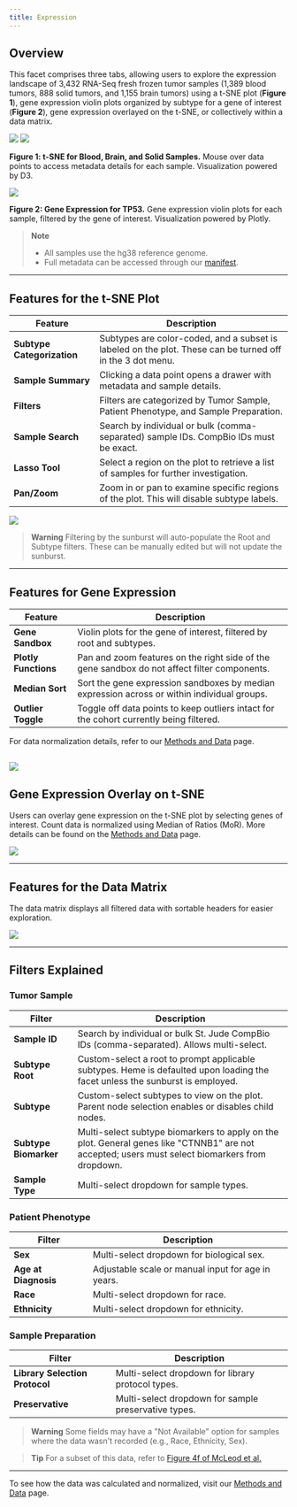 ```yaml
---
title: Expression
---
```


## Overview

This facet comprises three tabs, allowing users to explore the expression landscape of 3,432 RNA-Seq fresh frozen tumor samples (1,389 blood tumors, 888 solid tumors, and 1,155 brain tumors) using a t-SNE plot (**Figure 1**), gene expression violin plots organized by subtype for a gene of interest (**Figure 2**), gene expression overlayed on the t-SNE, or collectively within a data matrix.

![](./expression-t-sne-initial-screen.png)
![](./expression-t-sne-sample-view.png)

**Figure 1: t-SNE for Blood, Brain, and Solid Samples.** Mouse over data points to access metadata details for each sample. Visualization powered by D3.

![](./expression-gene-violin-plots.png)

**Figure 2: Gene Expression for TP53.** Gene expression violin plots for each sample, filtered by the gene of interest. Visualization powered by Plotly.

> **Note**
> - All samples use the hg38 reference genome.
> - Full metadata can be accessed through our [manifest](https://platform.stjude.cloud/api/v1/manifest).

---

## Features for the t-SNE Plot

| Feature                    | Description                                                                                               |
| -------------------------- | --------------------------------------------------------------------------------------------------------- |
| **Subtype Categorization** | Subtypes are color-coded, and a subset is labeled on the plot. These can be turned off in the 3 dot menu. |
| **Sample Summary**         | Clicking a data point opens a drawer with metadata and sample details.                                    |
| **Filters**                | Filters are categorized by Tumor Sample, Patient Phenotype, and Sample Preparation.                       |
| **Sample Search**          | Search by individual or bulk (comma-separated) sample IDs. CompBio IDs must be exact.                     |
| **Lasso Tool**             | Select a region on the plot to retrieve a list of samples for further investigation.                      |
| **Pan/Zoom**               | Zoom in or pan to examine specific regions of the plot. This will disable subtype labels.                 |

![](./expression-t-sne-features-overview.gif)

> **Warning**
> Filtering by the sunburst will auto-populate the Root and Subtype filters. These can be manually edited but will not update the sunburst.

---

## Features for Gene Expression

| Feature              | Description                                                                                  |
| -------------------- | -------------------------------------------------------------------------------------------- |
| **Gene Sandbox**     | Violin plots for the gene of interest, filtered by root and subtypes.                        |
| **Plotly Functions** | Pan and zoom features on the right side of the gene sandbox do not affect filter components. |
| **Median Sort**      | Sort the gene expression sandboxes by median expression across or within individual groups.  |
| **Outlier Toggle**   | Toggle off data points to keep outliers intact for the cohort currently being filtered.      |

For data normalization details, refer to our [Methods and Data](https://university.stjude.cloud/docs/pecan/methods-data/) page.

![](./expression-violin-plots.gif)
---

## Gene Expression Overlay on t-SNE

Users can overlay gene expression on the t-SNE plot by selecting genes of interest. Count data is normalized using Median of Ratios (MoR). More details can be found on the [Methods and Data](https://university.stjude.cloud/docs/pecan/methods-data/) page.

![](./expression-gene-expression-toggle.gif)

---

## Features for the Data Matrix

The data matrix displays all filtered data with sortable headers for easier exploration.

![](./expression-data-sortable-columns.gif)

---

## Filters Explained

### Tumor Sample

| Filter                | Description                                                                                                                                     |
| --------------------- | ----------------------------------------------------------------------------------------------------------------------------------------------- |
| **Sample ID**         | Search by individual or bulk St. Jude CompBio IDs (comma-separated). Allows multi-select.                                                       |
| **Subtype Root**      | Custom-select a root to prompt applicable subtypes. Heme is defaulted upon loading the facet unless the sunburst is employed.                   |
| **Subtype**           | Custom-select subtypes to view on the plot. Parent node selection enables or disables child nodes.                                              |
| **Subtype Biomarker** | Multi-select subtype biomarkers to apply on the plot. General genes like "CTNNB1" are not accepted; users must select biomarkers from dropdown. |
| **Sample Type**       | Multi-select dropdown for sample types.                                                                                                         |

### Patient Phenotype

| Filter               | Description                                        |
| -------------------- | -------------------------------------------------- |
| **Sex**              | Multi-select dropdown for biological sex.          |
| **Age at Diagnosis** | Adjustable scale or manual input for age in years. |
| **Race**             | Multi-select dropdown for race.                    |
| **Ethnicity**        | Multi-select dropdown for ethnicity.               |

### Sample Preparation

| Filter                         | Description                                          |
| ------------------------------ | ---------------------------------------------------- |
| **Library Selection Protocol** | Multi-select dropdown for library protocol types.    |
| **Preservative**               | Multi-select dropdown for sample preservative types. |

> **Warning**
> Some fields may have a "Not Available" option for samples where the data wasn't recorded (e.g., Race, Ethnicity, Sex).

> **Tip**
> For a subset of this data, refer to [Figure 4f of McLeod et al.](https://cancerdiscovery.aacrjournals.org/content/11/5/1082.long)

---

To see how the data was calculated and normalized, visit our [Methods and Data](https://university.stjude.cloud/docs/pecan/methods-data/) page.
